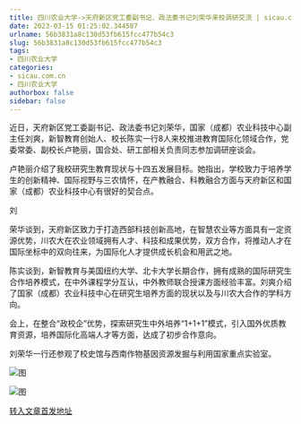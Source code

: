 ```yaml
---
title: 四川农业大学->天府新区党工委副书记、政法委书记刘荣华来校调研交流 | sicau.com.cn
date: 2023-03-15 01:25:02.344587
urlname: 56b3831a8c130d53fb615fcc477b54c3
slug: 56b3831a8c130d53fb615fcc477b54c3
tags: 
- 四川农业大学
categories:
- sicau.com.cn
- 四川农业大学
authorbox: false
sidebar: false
---
```

近日，天府新区党工委副书记、政法委书记刘荣华，国家（成都）农业科技中心副主任刘爽，新智教育创始人、校长陈实一行8人来校推进教育国际化领域合作，党委常委、副校长卢艳丽，国合处、研工部相关负责同志参加调研座谈会。

卢艳丽介绍了我校研究生教育现状与十四五发展目标。她指出，学校致力于培养学生的创新精神、国际视野与三农情怀，在产教融合、科教融合方面与天府新区和国家（成都）农业科技中心有很好的契合点。

刘
<!--more-->
荣华谈到，天府新区致力于打造西部科技创新高地，在智慧农业等方面具有一定资源优势，川农大在农业领域拥有人才、科技和成果优势，双方合作，将推动人才在国际坐标中的双向往来，为国际化人才提供成长机会和用武之地。

陈实谈到，新智教育与美国纽约大学、北卡大学长期合作，拥有成熟的国际研究生合作培养模式，在中外课程学分互认，中外教师联合授课方面经验丰富。刘爽介绍了国家（成都）农业科技中心在研究生培养方面的现状以及与川农大合作的学科方向。

会上，在整合“政校企”优势，探索研究生中外培养“1+1+1”模式，引入国外优质教育资源，培养国际化高端人才等方面，达成了初步合作意向。

刘荣华一行还参观了校史馆与西南作物基因资源发掘与利用国家重点实验室。

![图](https://news.sicau.edu.cn/__local/0/09/67/C5676CC787F755848D1837DDCE5_356FF259_36ED9.jpg)

![图](https://news.sicau.edu.cn/__local/2/02/9D/AF7960C7407A97FC27C916D1E4A_255B48D5_3990B.jpg)

[转入文章首发地址](https://news.sicau.edu.cn/info/1078/71391.htm)